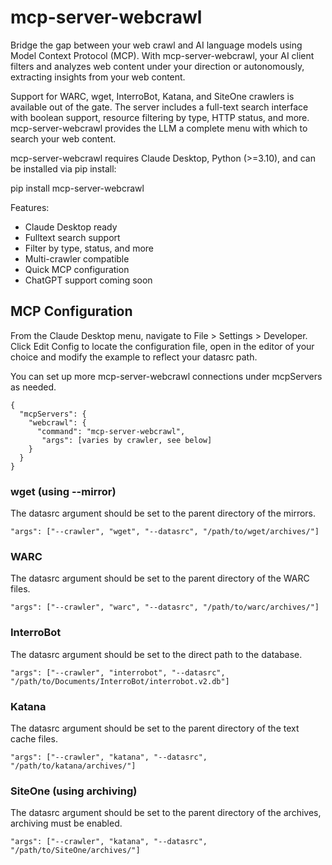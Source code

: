 # mcp-server-webcrawl

Bridge the gap between your web crawl and AI language models using Model Context Protocol (MCP). With mcp-server-webcrawl, your AI client filters and analyzes web content under your direction or autonomously, extracting insights from your web content.

Support for WARC, wget, InterroBot, Katana, and SiteOne crawlers is available out of the gate. The server includes a full-text search interface with boolean support, resource filtering by type, HTTP status, and more. mcp-server-webcrawl provides the LLM a complete menu with which to search your web content.

mcp-server-webcrawl requires Claude Desktop, Python (>=3.10), and can be installed via pip install:

pip install mcp-server-webcrawl

Features:

* Claude Desktop ready
* Fulltext search support
* Filter by type, status, and more
* Multi-crawler compatible
* Quick MCP configuration
* ChatGPT support coming soon

## MCP Configuration

From the Claude Desktop menu, navigate to File > Settings > Developer. Click Edit Config to locate the configuration file, open in the editor of your choice and modify the example to reflect your datasrc path.

You can set up more mcp-server-webcrawl connections under mcpServers as needed.

```
{ 
  "mcpServers": {
    "webcrawl": {
      "command": "mcp-server-webcrawl",
       "args": [varies by crawler, see below]
    }
  }
}
```

### wget (using --mirror)

The datasrc argument should be set to the parent directory of the mirrors.

`"args": ["--crawler", "wget", "--datasrc", "/path/to/wget/archives/"]`

### WARC

The datasrc argument should be set to the parent directory of the WARC files.

`"args": ["--crawler", "warc", "--datasrc", "/path/to/warc/archives/"]`

### InterroBot

The datasrc argument should be set to the direct path to the database.

`"args": ["--crawler", "interrobot", "--datasrc", "/path/to/Documents/InterroBot/interrobot.v2.db"]`

### Katana

The datasrc argument should be set to the parent directory of the text cache files.

`"args": ["--crawler", "katana", "--datasrc", "/path/to/katana/archives/"]`

### SiteOne (using archiving)

The datasrc argument should be set to the parent directory of the archives, archiving must be enabled.

`"args": ["--crawler", "katana", "--datasrc", "/path/to/SiteOne/archives/"]`